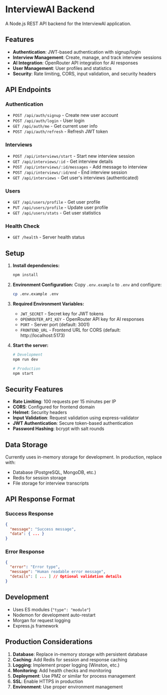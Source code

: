 # InterviewAI Backend

A Node.js REST API backend for the InterviewAI application.

## Features

- **Authentication**: JWT-based authentication with signup/login
- **Interview Management**: Create, manage, and track interview sessions
- **AI Integration**: OpenRouter API integration for AI responses
- **User Management**: User profiles and statistics
- **Security**: Rate limiting, CORS, input validation, and security headers

## API Endpoints

### Authentication
- `POST /api/auth/signup` - Create new user account
- `POST /api/auth/login` - User login
- `GET /api/auth/me` - Get current user info
- `POST /api/auth/refresh` - Refresh JWT token

### Interviews
- `POST /api/interviews/start` - Start new interview session
- `GET /api/interviews/:id` - Get interview details
- `POST /api/interviews/:id/messages` - Add message to interview
- `POST /api/interviews/:id/end` - End interview session
- `GET /api/interviews` - Get user's interviews (authenticated)

### Users
- `GET /api/users/profile` - Get user profile
- `PUT /api/users/profile` - Update user profile
- `GET /api/users/stats` - Get user statistics

### Health Check
- `GET /health` - Server health status

## Setup

1. **Install dependencies:**
   ```bash
   npm install
   ```

2. **Environment Configuration:**
   Copy `.env.example` to `.env` and configure:
   ```bash
   cp .env.example .env
   ```

3. **Required Environment Variables:**
   - `JWT_SECRET` - Secret key for JWT tokens
   - `OPENROUTER_API_KEY` - OpenRouter API key for AI responses
   - `PORT` - Server port (default: 3001)
   - `FRONTEND_URL` - Frontend URL for CORS (default: http://localhost:5173)

4. **Start the server:**
   ```bash
   # Development
   npm run dev

   # Production
   npm start
   ```

## Security Features

- **Rate Limiting**: 100 requests per 15 minutes per IP
- **CORS**: Configured for frontend domain
- **Helmet**: Security headers
- **Input Validation**: Request validation using express-validator
- **JWT Authentication**: Secure token-based authentication
- **Password Hashing**: bcrypt with salt rounds

## Data Storage

Currently uses in-memory storage for development. In production, replace with:
- Database (PostgreSQL, MongoDB, etc.)
- Redis for session storage
- File storage for interview transcripts

## API Response Format

### Success Response
```json
{
  "message": "Success message",
  "data": { ... }
}
```

### Error Response
```json
{
  "error": "Error type",
  "message": "Human readable error message",
  "details": [ ... ] // Optional validation details
}
```

## Development

- Uses ES modules (`"type": "module"`)
- Nodemon for development auto-restart
- Morgan for request logging
- Express.js framework

## Production Considerations

1. **Database**: Replace in-memory storage with persistent database
2. **Caching**: Add Redis for session and response caching
3. **Logging**: Implement proper logging (Winston, etc.)
4. **Monitoring**: Add health checks and monitoring
5. **Deployment**: Use PM2 or similar for process management
6. **SSL**: Enable HTTPS in production
7. **Environment**: Use proper environment management